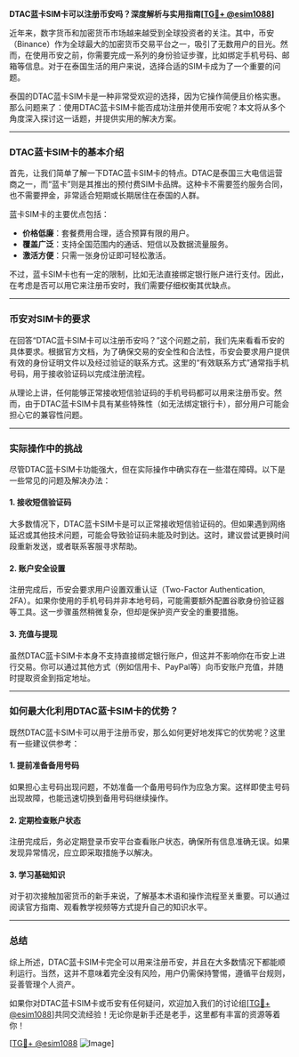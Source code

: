 **DTAC蓝卡SIM卡可以注册币安吗？深度解析与实用指南[[TG💪+ @esim1088](https://t.me/s/esim1088)]**

近年来，数字货币和加密货币市场越来越受到全球投资者的关注。其中，币安（Binance）作为全球最大的加密货币交易平台之一，吸引了无数用户的目光。然而，在使用币安之前，你需要完成一系列的身份验证步骤，比如绑定手机号码、邮箱等信息。对于在泰国生活的用户来说，选择合适的SIM卡成为了一个重要的问题。

泰国的DTAC蓝卡SIM卡是一种非常受欢迎的选择，因为它操作简便且价格实惠。那么问题来了：使用DTAC蓝卡SIM卡能否成功注册并使用币安呢？本文将从多个角度深入探讨这一话题，并提供实用的解决方案。

---

### DTAC蓝卡SIM卡的基本介绍

首先，让我们简单了解一下DTAC蓝卡SIM卡的特点。DTAC是泰国三大电信运营商之一，而“蓝卡”则是其推出的预付费SIM卡品牌。这种卡不需要签约服务合同，也不需要押金，非常适合短期或长期居住在泰国的人群。

蓝卡SIM卡的主要优点包括：
- **价格低廉**：套餐费用合理，适合预算有限的用户。
- **覆盖广泛**：支持全国范围内的通话、短信以及数据流量服务。
- **激活方便**：只需一张身份证即可轻松激活。

不过，蓝卡SIM卡也有一定的限制，比如无法直接绑定银行账户进行支付。因此，在考虑是否可以用它来注册币安时，我们需要仔细权衡其优缺点。

---

### 币安对SIM卡的要求

在回答“DTAC蓝卡SIM卡可以注册币安吗？”这个问题之前，我们先来看看币安的具体要求。根据官方文档，为了确保交易的安全性和合法性，币安会要求用户提供有效的身份证明文件以及经过验证的联系方式。这里的“有效联系方式”通常指手机号码，用于接收验证码以完成注册流程。

从理论上讲，任何能够正常接收短信验证码的手机号码都可以用来注册币安。然而，由于DTAC蓝卡SIM卡具有某些特殊性（如无法绑定银行卡），部分用户可能会担心它的兼容性问题。

---

### 实际操作中的挑战

尽管DTAC蓝卡SIM卡功能强大，但在实际操作中确实存在一些潜在障碍。以下是一些常见的问题及解决办法：

#### 1. **接收短信验证码**
   大多数情况下，DTAC蓝卡SIM卡是可以正常接收短信验证码的。但如果遇到网络延迟或其他技术问题，可能会导致验证码未能及时到达。这时，建议尝试更换时间段重新发送，或者联系客服寻求帮助。

#### 2. **账户安全设置**
   注册完成后，币安会要求用户设置双重认证（Two-Factor Authentication, 2FA）。如果你使用的手机号码并非本地号码，可能需要额外配置谷歌身份验证器等工具。这一步骤虽然稍微复杂，但却是保护资产安全的重要措施。

#### 3. **充值与提现**
   虽然DTAC蓝卡SIM卡本身不支持直接绑定银行账户，但这并不影响你在币安上进行交易。你可以通过其他方式（例如信用卡、PayPal等）向币安账户充值，并随时提取资金到指定地址。

---

### 如何最大化利用DTAC蓝卡SIM卡的优势？

既然DTAC蓝卡SIM卡可以用于注册币安，那么如何更好地发挥它的优势呢？这里有一些建议供参考：

#### 1. **提前准备备用号码**
   如果担心主号码出现问题，不妨准备一个备用号码作为应急方案。这样即使主号码出现故障，也能迅速切换到备用号码继续操作。

#### 2. **定期检查账户状态**
   注册完成后，务必定期登录币安平台查看账户状态，确保所有信息准确无误。如果发现异常情况，应立即采取措施予以解决。

#### 3. **学习基础知识**
   对于初次接触加密货币的新手来说，了解基本术语和操作流程至关重要。可以通过阅读官方指南、观看教学视频等方式提升自己的知识水平。

---

### 总结

综上所述，DTAC蓝卡SIM卡完全可以用来注册币安，并且在大多数情况下都能顺利运行。当然，这并不意味着完全没有风险，用户仍需保持警惕，遵循平台规则，妥善管理个人资产。

如果你对DTAC蓝卡SIM卡或币安有任何疑问，欢迎加入我们的讨论组[[TG💪+ @esim1088](https://t.me/s/esim1088)]共同交流经验！无论你是新手还是老手，这里都有丰富的资源等着你！

[[TG💪+ @esim1088](https://t.me/s/esim1088) ![Image](https://i.postimg.cc/4NQfJmqS/Snipaste-2025-05-13-00-14-12.png)]